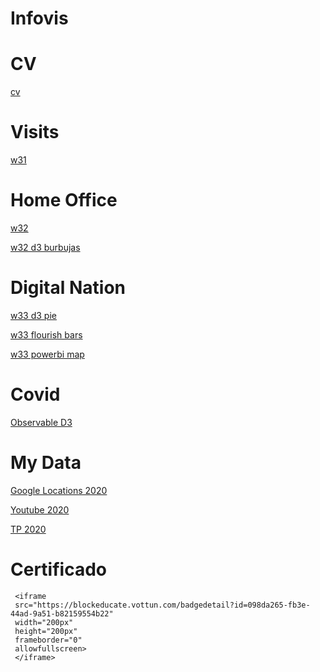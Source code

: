 # Infovis

# CV
[cv](https://pargon.github.io/infovis/CV_Gonzalo%20Parra.pdf)

# Visits
[w31](https://pargon.github.io/infovis/w31.html)

# Home Office
[w32](https://pargon.github.io/infovis/w32.html)

[w32 d3 burbujas](https://pargon.github.io/infovis/w32_d3b.html)

# Digital Nation
[w33 d3 pie](https://pargon.github.io/infovis/w33_pie_D3.html)

[w33 flourish bars](https://pargon.github.io/infovis/w33_pie_flou.html)

[w33 powerbi map](https://pargon.github.io/infovis/w33_pi.pdf)

# Covid
[Observable D3](https://pargon.github.io/infovis/covid_obsd3.html)

# My Data
[Google Locations 2020](https://pargon.github.io/infovis/locations_2020.html)

[Youtube 2020](https://pargon.github.io/infovis/youtube_2020.html)

[TP 2020](https://pargon.github.io/infovis/datos-personales/index.html)

# Certificado
```{=html}
 <iframe
 src="https://blockeducate.vottun.com/badgedetail?id=098da265-fb3e-44ad-9a51-b82159554b22"
 width="200px"
 height="200px"
 frameborder="0"
 allowfullscreen>
 </iframe>
```
          
